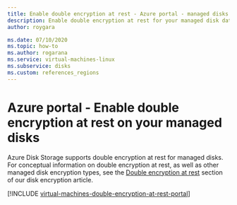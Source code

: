```yaml
---
title: Enable double encryption at rest - Azure portal - managed disks
description: Enable double encryption at rest for your managed disk data using the Azure portal.
author: roygara

ms.date: 07/10/2020
ms.topic: how-to
ms.author: rogarana
ms.service: virtual-machines-linux
ms.subservice: disks
ms.custom: references_regions
---
```


# Azure portal - Enable double encryption at rest on your managed disks

Azure Disk Storage supports double encryption at rest for managed disks. For conceptual information on double encryption at rest, as well as other managed disk encryption types, see the [Double encryption at rest](disk-encryption.md#double-encryption-at-rest) section of our disk encryption article.

[!INCLUDE [virtual-machines-double-encryption-at-rest-portal](../../../includes/virtual-machines-disks-double-encryption-at-rest-portal.md)]